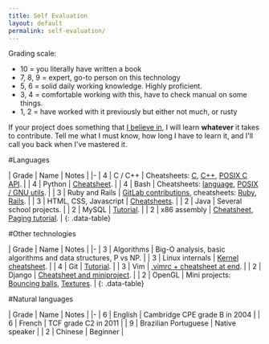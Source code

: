 ```yaml
---
title: Self Evaluation
layout: default
permalink: self-evaluation/
---
```


<ul data-toc></ul>

Grading scale:

- 10 = you literally have written a book
- 7, 8, 9 = expert, go-to person on this technology
- 5, 6 = solid daily working knowledge. Highly proficient.
- 3, 4 = comfortable working with this, have to check manual on some things.
- 1, 2 = have worked with it previously but either not much, or rusty

If your project does something that [I believe in](/interests), I will learn **whatever** it takes to contribute. Tell me what I must know, how long I have to learn it, and I'll call you back when I've mastered it.

#Languages

| Grade | Name | Notes |
|-
| 4 | C / C++ | Cheatsheets: [C](https://github.com/cirosantilli/cpp/blob/dd230c618732ab2fe4327e623a950bbe308fc6dd/c/c.c), [C++](https://github.com/cirosantilli/cpp/blob/dd230c618732ab2fe4327e623a950bbe308fc6dd/c/cpp.cpp), [POSIX C API](https://github.com/cirosantilli/linux/blob/def67db42a328de4e8f006ff79f1dbf9b1b5663c/posix/main.c). |
| 4 | Python | [Cheatsheet](https://github.com/cirosantilli/python/tree/0dea141c2518ab467b8e0af0e80d4a9a32a9650e/cheat). |
| 4 | Bash | Cheatsheets: [language](https://github.com/cirosantilli/bash/blob/master/cheat), [POSIX / GNU utils](https://github.com/cirosantilli/linux/blob/master/utils.sh). |
| 3 | Ruby and Rails | [GitLab contributions](/contrib), cheatsheets: [Ruby](https://github.com/cirosantilli/ruby), [Rails](https://github.com/cirosantilli/rails-cheat). |
| 3 | HTML, CSS, Javascript | [Cheatsheets](https://github.com/cirosantilli/web). |
| 2 | Java | Several school projects. |
| 2 | MySQL | [Tutorial](http://cirosantilli.github.io/db/mysql). |
| 2 | x86 assembly | [Cheatsheet](https://github.com/cirosantilli/assembler/blob/7b91be5601e2ea03eac7bf7b7aad83591655dd05/nasm/cheat/main.asm), [Paging tutorial](http://cirosantilli.github.io/x86-paging). |
{: .data-table}

#Other technologies

| Grade | Name | Notes |
|-
| 3 | Algorithms | Big-O analysis, basic algorithms and data structures, P vs NP. |
| 3 | Linux internals | [Kernel cheatsheet](https://github.com/cirosantilli/linux/blob/fa40968a3476650a075a0ccafaf279bfad7d7024/kernel/main.c). |
| 4 | Git | [Tutorial](http://cirosantilli.github.io/git-tutorial). |
| 3 | Vim | [.vimrc + cheatsheet at end](https://github.com/cirosantilli/homefiles/blob/1f6f1086e5ab2fcf35846a9ebd4e9f48900f2708/files/.vimrc). |
| 2 | Django | [Cheatsheet and miniproject](https://github.com/cirosantilli/django-cheat). |
| 2 | OpenGL | Mini projects: [Bouncing balls](https://github.com/cirosantilli/cpp/tree/aa4847db2dec0d7f08b8b36aed88044f07d18220/opengl/bouncing_balls), [Textures](https://github.com/cirosantilli/cpp/tree/aa4847db2dec0d7f08b8b36aed88044f07d18220/opengl/texture_mini_project). |
{: .data-table}

#Natural languages

| Grade | Name | Notes |
|-
| 6 | English | Cambridge CPE grade B in 2004 |
| 6 | French | TCF grade C2 in 2011 |
| 9 | Brazilian Portuguese | Native speaker |
| 2 | Chinese | Beginner |
